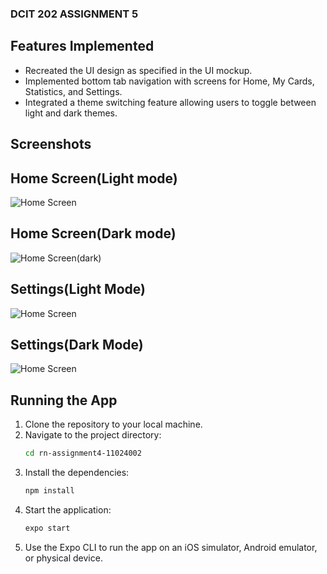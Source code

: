 ### DCIT 202 ASSIGNMENT 5

## Features Implemented

- Recreated the UI design as specified in the UI mockup.
- Implemented bottom tab navigation with screens for Home, My Cards, Statistics, and Settings.
- Integrated a theme switching feature allowing users to toggle between light and dark themes.

## Screenshots

## Home Screen(Light mode)

![Home Screen](<./assets/screenshot(light).jpg>)

## Home Screen(Dark mode)

![Home Screen(dark)](<./assets/screenshot(dark).jpg>)

## Settings(Light Mode)

![Home Screen](<./assets/settings(light).jpg>)

## Settings(Dark Mode)

![Home Screen](<./assets/settings(dark).jpg>)

## Running the App

1. Clone the repository to your local machine.
2. Navigate to the project directory:
   ```bash
   cd rn-assignment4-11024002
   ```
3. Install the dependencies:
   ```bash
   npm install
   ```
4. Start the application:
   ```bash
   expo start
   ```
5. Use the Expo CLI to run the app on an iOS simulator, Android emulator, or physical device.
